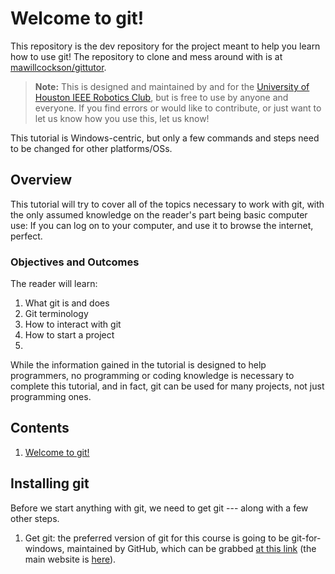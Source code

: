 # Welcome to git!

This repository is the dev repository for the project meant to help you learn how to use git! The repository to clone and mess around with is at [mawillcockson/gittutor](http://www.github.com/mawillcockson/gittutor).

> **Note:** This is designed and maintained by and for the [University of Houston IEEE Robotics Club](http://www.ieeeuh.org/), but is free to use by anyone and everyone. If you find errors or would like to contribute, or just want to let us know how you use this, let us know!

This tutorial is Windows-centric, but only a few commands and steps need to be changed for other platforms/OSs.

## Overview

This tutorial will try to cover all of the topics necessary to work with git, with the only assumed knowledge on the reader's part being basic computer use: If you can log on to your computer, and use it to browse the internet, perfect.

### Objectives and Outcomes

The reader will learn:

 1. What git is and does
  1. Git terminology
 2. How to interact with git
 3. How to start a project
 4. 

While the information gained in the tutorial is designed to help programmers, no programming or coding knowledge is necessary to complete this tutorial, and in fact, git can be used for many projects, not just programming ones.

## Contents

 1. [Welcome to git!](/#Welcome-to-git)

## Installing git

Before we start anything with git, we need to get git ---  along with a few other steps.

 1. Get git: the preferred version of git for this course is going to be git-for-windows, maintained by GitHub, which can be grabbed [at this link](https://github.com/git-for-windows/git/releases/latest) (the main website is [here](http://git-for-windows.github.io/)).
